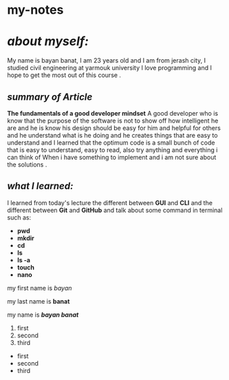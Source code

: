 # my-notes

# *about myself:*
My name is bayan banat, I am 23 years old and I am from jerash city, I studied civil engineering at yarmouk university I love programming and I hope to get the most out of this course .

## *summary of Article*

**The fundamentals of a good developer mindset** 
A good developer who is know that the purpose of the software is not to show off how intelligent he are and he is know his design should be easy for him and helpful for others and he understand what is he doing and he creates things that are easy to understand and I learned that the optimum code is a small bunch of code that is easy to understand, easy to read, also try anything and everything i can think of When i have something to implement and i am not sure about the solutions .


## *what I learned:*
I learned from today's lecture the different between **GUI** and **CLI** and the different between **Git** and **GitHub** and talk about some command in terminal such as:
* **pwd**
* **mkdir**
* **cd**
* **ls**
* **ls -a**
* **touch**
* **nano**


my first name is *bayan*

my last name is **banat**

my name is ***bayan banat***

1. first
2. second
3. third

* first
* second
* third




